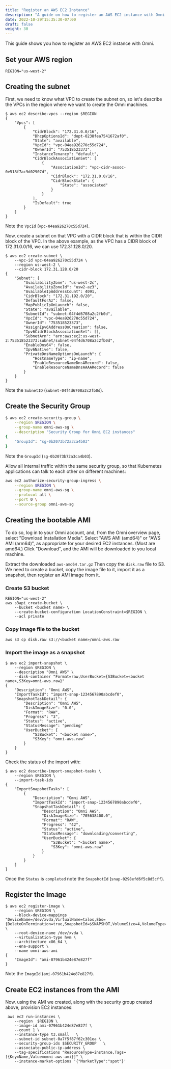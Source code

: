 ```yaml
---
title: "Register an AWS EC2 Instance"
description: "A guide on how to register an AWS EC2 instance with Omni."
date: 2022-10-29T15:35:30-07:00
draft: false
weight: 30
---
```


This guide shows you how to register an AWS EC2 instance with Omni.

## Set your AWS region

```
REGION="us-west-2"
```

## Creating the subnet

First, we need to know what VPC to create the subnet on, so let's describe the VPCs in the region where we want to create the Omni machines.

```
$ aws ec2 describe-vpcs --region $REGION
{
    "Vpcs": [
        {
            "CidrBlock": "172.31.0.0/16",
            "DhcpOptionsId": "dopt-0238fea7541672af0",
            "State": "available",
            "VpcId": "vpc-04ea926270c55d724",
            "OwnerId": "753518523373",
            "InstanceTenancy": "default",
            "CidrBlockAssociationSet": [
                {
                    "AssociationId": "vpc-cidr-assoc-0e518f7ac9d02907d",
                    "CidrBlock": "172.31.0.0/16",
                    "CidrBlockState": {
                        "State": "associated"
                    }
                }
            ],
            "IsDefault": true
        }
    ]
}

```

Note the `VpcId` (`vpc-04ea926270c55d724`).

Now, create a subnet on that VPC with a CIDR block that is within the CIDR block of the VPC.
In the above example, as the VPC has a CIDR block of 172.31.0.0/16, we can use 172.31.128.0/20.

```
$ aws ec2 create-subnet \
    --vpc-id vpc-04ea926270c55d724 \
    --region us-west-2 \
    --cidr-block 172.31.128.0/20
{
    "Subnet": {
        "AvailabilityZone": "us-west-2c",
        "AvailabilityZoneId": "usw2-az3",
        "AvailableIpAddressCount": 4091,
        "CidrBlock": "172.31.192.0/20",
        "DefaultForAz": false,
        "MapPublicIpOnLaunch": false,
        "State": "available",
        "SubnetId": "subnet-04f4d6708a2c2fb0d",
        "VpcId": "vpc-04ea926270c55d724",
        "OwnerId": "753518523373",
        "AssignIpv6AddressOnCreation": false,
        "Ipv6CidrBlockAssociationSet": [],
        "SubnetArn": "arn:aws:ec2:us-west-2:753518523373:subnet/subnet-04f4d6708a2c2fb0d",
        "EnableDns64": false,
        "Ipv6Native": false,
        "PrivateDnsNameOptionsOnLaunch": {
            "HostnameType": "ip-name",
            "EnableResourceNameDnsARecord": false,
            "EnableResourceNameDnsAAAARecord": false
        }
    }
}
```

Note the `SubnetID` (`subnet-04f4d6708a2c2fb0d`).

## Create the Security Group

```bash
$ aws ec2 create-security-group \
    --region $REGION \
    --group-name omni-aws-sg \
    --description "Security Group for Omni EC2 instances"
{
    "GroupId": "sg-0b2073b72a3ca4b03"
}
```

Note the `GroupId` (`sg-0b2073b72a3ca4b03`).

Allow all internal traffic within the same security group, so that Kubernetes applications can talk to each other on different machines:

```bash
aws ec2 authorize-security-group-ingress \
    --region $REGION \
    --group-name omni-aws-sg \
    --protocol all \
    --port 0 \
    --source-group omni-aws-sg
```

## Creating the bootable AMI

To do so, log in to your Omni account, and, from the Omni overview page, select "Download Installation Media".
Select "AWS AMI (amd64)" or "AWS AMI (arm64)", as appropriate for your desired EC2 instances.
(Most are amd64.)
Click "Download", and the AMI will be downloaded to you local machine.

Extract the downloaded `aws-amd64.tar.gz`
Then copy the `disk.raw` file to S3.
We need to create a bucket, copy the image file to it, import it as a snapshot, then register an AMI image from it.

### Create S3 bucket

```
REGION="us-west-2"
aws s3api create-bucket \
    --bucket <bucket name> \
    --create-bucket-configuration LocationConstraint=$REGION \
    --acl private
```

### Copy image file to the bucket

```
aws s3 cp disk.raw s3://<bucket name>/omni-aws.raw
```

### Import the image as a snapshot

```
$ aws ec2 import-snapshot \
    --region $REGION \
    --description "Omni AWS" \
    --disk-container "Format=raw,UserBucket={S3Bucket=<bucket name>,S3Key=omni-aws.raw}"
{
    "Description": "Omni AWS",
    "ImportTaskId": "import-snap-1234567890abcdef0",
    "SnapshotTaskDetail": {
        "Description": "Omni AWS",
        "DiskImageSize": "0.0",
        "Format": "RAW",
        "Progress": "3",
        "Status": "active",
        "StatusMessage": "pending"
        "UserBucket": {
            "S3Bucket": "<bucket name>",
            "S3Key": "omni-aws.raw"
        }
    }
}
```

Check the status of the import with:

```
$ aws ec2 describe-import-snapshot-tasks \
    --region $REGION \
    --import-task-ids
{
    "ImportSnapshotTasks": [
        {
            "Description": "Omni AWS",
            "ImportTaskId": "import-snap-1234567890abcdef0",
            "SnapshotTaskDetail": {
                "Description": "Omni AWS",
                "DiskImageSize": "705638400.0",
                "Format": "RAW",
                "Progress": "42",
                "Status": "active",
                "StatusMessage": "downloading/converting",
                "UserBucket": {
                    "S3Bucket": "<bucket name>",
                    "S3Key": "omni-aws.raw"
                }
            }
        }
    ]
}
```

Once the `Status` is `completed` note the `SnapshotId` (`snap-0298efd6f5c8d5cff`).

## Register the Image

```
$ aws ec2 register-image \
    --region $REGION \
    --block-device-mappings "DeviceName=/dev/xvda,VirtualName=talos,Ebs={DeleteOnTermination=true,SnapshotId=$SNAPSHOT,VolumeSize=4,VolumeType=gp2}" \
    --root-device-name /dev/xvda \
    --virtualization-type hvm \
    --architecture x86_64 \
    --ena-support \
    --name omni-aws-ami
{
    "ImageId": "ami-07961b424e87e827f"
}
```

Note the `ImageId` (`ami-07961b424e87e827f`).

## Create EC2 instances from the AMI

Now, using the AMI we created, along with the security group created above, provision EC2 instances:

```
 aws ec2 run-instances \
    --region  $REGION \
    --image-id ami-07961b424e87e827f \
    --count 1 \
    --instance-type t3.small   \
    --subnet-id subnet-0a7f5f87f62c301ea \
    --security-group-ids $SECURITY_GROUP   \
    --associate-public-ip-address \
    --tag-specifications "ResourceType=instance,Tags=[{Key=Name,Value=omni-aws-ami}]" \
    --instance-market-options '{"MarketType":"spot"}'
```
